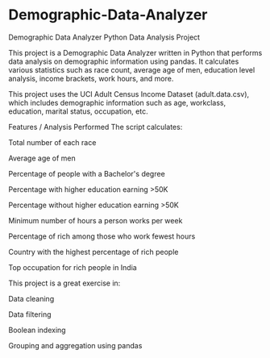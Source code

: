 # Demographic-Data-Analyzer
Demographic Data Analyzer Python Data Analysis Project

This project is a Demographic Data Analyzer written in Python that performs data analysis on demographic information using pandas. It calculates various statistics such as race count, average age of men, education level analysis, income brackets, work hours, and more.

This project uses the UCI Adult Census Income Dataset (adult.data.csv), which includes demographic information such as age, workclass, education, marital status, occupation, etc.

Features / Analysis Performed
The script calculates:

Total number of each race

Average age of men

Percentage of people with a Bachelor's degree

Percentage with higher education earning >50K

Percentage without higher education earning >50K

Minimum number of hours a person works per week

Percentage of rich among those who work fewest hours

Country with the highest percentage of rich people

Top occupation for rich people in India

This project is a great exercise in:

Data cleaning

Data filtering

Boolean indexing

Grouping and aggregation using pandas
